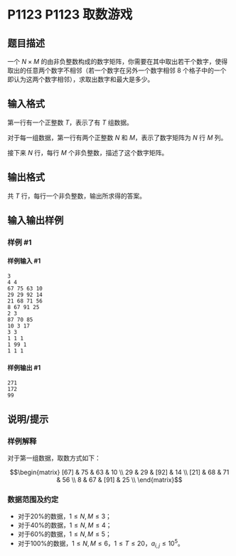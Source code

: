 # P1123 P1123 取数游戏

## 题目描述

一个 $N\times M$ 的由非负整数构成的数字矩阵，你需要在其中取出若干个数字，使得取出的任意两个数字不相邻（若一个数字在另外一个数字相邻 $8$ 个格子中的一个即认为这两个数字相邻），求取出数字和最大是多少。

## 输入格式

第一行有一个正整数 $T$，表示了有 $T$ 组数据。

对于每一组数据，第一行有两个正整数 $N$ 和 $M$，表示了数字矩阵为 $N$ 行 $M$ 列。

接下来 $N$ 行，每行 $M$ 个非负整数，描述了这个数字矩阵。

## 输出格式

共 $T$ 行，每行一个非负整数，输出所求得的答案。

## 输入输出样例

### 样例 #1

#### 样例输入 #1

```
3
4 4
67 75 63 10
29 29 92 14
21 68 71 56
8 67 91 25
2 3
87 70 85
10 3 17
3 3
1 1 1
1 99 1
1 1 1
```

#### 样例输出 #1

```
271
172
99
```

## 说明/提示

### 样例解释

对于第一组数据，取数方式如下：

$$\begin{matrix}
[67] & 75 & 63 & 10 \\
29 & 29 & [92] & 14 \\
[21] & 68 & 71 & 56 \\
8 & 67 & [91] & 25 \\
\end{matrix}$$


### 数据范围及约定

- 对于$20\%$的数据，$1\le N, M \le 3$；
- 对于$40\%$的数据，$1\le N, M\le 4$；
- 对于$60\%$的数据，$1\le N, M\le 5$；
- 对于$100\%$的数据，$1\le N, M\le 6$，$1\le T\le 20$，$a_{i,j}\le10^5$。
